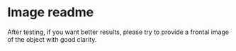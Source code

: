 # Image readme

After testing, if you want better results, please try to provide a frontal image of the object with good clarity.